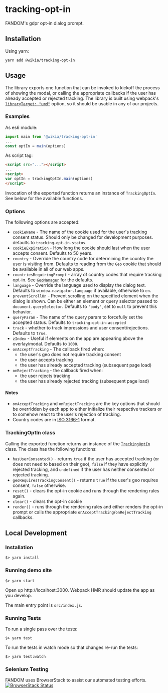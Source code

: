 # tracking-opt-in

FANDOM's gdpr opt-in dialog prompt.

## Installation
Using yarn:
```
yarn add @wikia/tracking-opt-in
```

## Usage
The library exports one function that can be invoked to kickoff the process of showing the modal, or calling the appropriate callbacks if the user has already accepted or rejected tracking. The library is built using webpack's [`libraryTarget: "umd"`](https://webpack.js.org/configuration/output/#module-definition-systems) option, so it should be usable in any of our projects.

### Examples
As es6 module:
```javascript
import main from '@wikia/tracking-opt-in'
...
const optIn = main(options)
```

As script tag:
```html
<script src="..."></script>
...
<script>
var optIn = trackingOptIn.main(options)
</script>
```

Invocation of the exported function returns an instance of `TrackingOptIn`. See below for the available functions.

### Options
The following options are accepted:
- `cookieName` - The name of the cookie used for the user's tracking consent status. Should only be changed for development purposes. defaults to `tracking-opt-in-status`.
- `cookieExpiration` - How long the cookie should last when the user accepts consent. Defaults to 50 years.
- `country` - Override the country code for determining the country the user is visiting from. Defaults to reading from the `Geo` cookie that should be available in all of our web apps.
- `countriesRequiringPrompt` - array of country codes that require tracking opt-in. See [`GeoManager`](https://github.com/Wikia/tracking-opt-in/blob/master/src/GeoManager.js) for the defaults.
- `language` - Override the language used to display the dialog text. Defaults to `window.navigator.language` if available, otherwise to `en`.
- `preventScrollOn` - Prevent scrolling on the specified element when the dialog is shown. Can be either an element or query selector passed to `document.querySelector`. Defaults to `'body'`, set to `null` to prevent this behavior.
- `queryParam` - The name of the query param to forcefully set the accepted status. Defaults to `tracking-opt-in-accepted`
- `track` - whether to track impressions and user consent/rejections. Defaults to `true`.
- `zIndex` - Useful if elements on the app are appearing above the overlay/modal. Defaults to `1000`.
- `onAcceptTracking` - The callback fired when:
  - the user's geo does not require tracking consent
  - the user accepts tracking
  - the user has already accepted tracking (subsequent page load)
- `onRejectTracking` - the callback fired when:
  - the user rejects tracking
  - the user has already rejected tracking (subsequent page load)

#### Notes
- `onAcceptTracking` and `onRejectTracking` are the key options that should be overridden by each app to either initialize their respective trackers or to somehow react to the user's rejection of tracking.
- Country codes are in [ISO 3166-1](https://en.wikipedia.org/wiki/ISO_3166-1) format.
  
### TrackingOptIn class
Calling the exported function returns an instance of the [`TrackingOptIn`](https://github.com/Wikia/tracking-opt-in/blob/master/src/index.js) class. The class has the following functions:
- `hasUserConsented()` - returns `true` if the user has accepted tracking (or does not need to based on their geo), `false` if they have explicitly rejected tracking, and `undefined` if the user has neither consented or rejected tracking.
- `geoRequiresTrackingConsent()` - returns `true` if the user's geo requires consent, `false` otherwise.
- `reset()` - clears the opt-in cookie and runs through the rendering rules again.
- `clear()` - clears the opt-in cookie
- `render()` - runs through the rendering rules and either renders the opt-in prompt or calls the appropriate `onAcceptTracking`/`onRejectTracking` callbacks.


## Local Development
### Installation
```
$> yarn install
```
### Running demo site
```
$> yarn start
```

Open up http://localhost:3000. Webpack HMR should update the app as you develop.

The main entry point is `src/index.js`.

### Running Tests
To run a single pass over the tests:
```
$> yarn test
```

To run the tests in watch mode so that changes re-run the tests:
```
$> yarn test:watch
```

### Selenium Testing
FANDOM uses BrowserStack to assist our automated testing efforts. [![BrowserStack Status](https://www.browserstack.com/automate/badge.svg?badge_key=ZXArSDQvQlk4VjBaOStIcmszYXRuaXpISDAxUHpFanRnSHl5K04va3dMTT0tLVRmblMvY1NEY3JUQTJ3WkhKaE82a3c9PQ==--24c381c7955b4e15f80c34c5b7870490500f5c5b)](https://www.browserstack.com/automate/public-build/ZXArSDQvQlk4VjBaOStIcmszYXRuaXpISDAxUHpFanRnSHl5K04va3dMTT0tLVRmblMvY1NEY3JUQTJ3WkhKaE82a3c9PQ==--24c381c7955b4e15f80c34c5b7870490500f5c5b)
